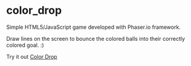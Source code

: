 # color_drop
Simple HTML5/JavaScript game developed with Phaser.io framework.

Draw lines on the screen to bounce the colored balls into their correctly colored goal. :)

Try it out [Color Drop](http://35.196.35.95/color-drop/)
